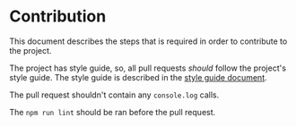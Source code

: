 Contribution
============

This document describes the steps that is required in order
to contribute to the project.

The project has style guide, so, all pull requests *should* follow
the project's style guide. The style guide is described in the
[style guide document](style_guide.md).

The pull request shouldn't contain any `console.log` calls.

The `npm run lint` should be ran before the pull request.
